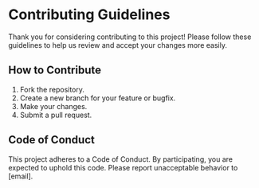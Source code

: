 # Contributing Guidelines

Thank you for considering contributing to this project! Please follow these guidelines to help us review and accept your changes more easily.

## How to Contribute

1. Fork the repository.
2. Create a new branch for your feature or bugfix.
3. Make your changes.
4. Submit a pull request.

## Code of Conduct

This project adheres to a Code of Conduct. By participating, you are expected to uphold this code. Please report unacceptable behavior to [email]. 